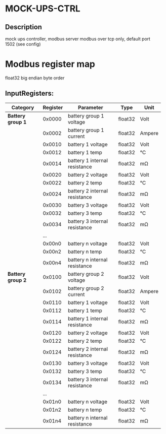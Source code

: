 # MOCK-UPS-CTRL
## Description
mock ups controller, modbus server
modbus over tcp only, default port 1502 (see config)
# Modbus register map
float32 big endian byte order
## InputRegisters:   

| Category            | Register | Parameter                     | Type     | Unit |
| ------------------- | -------- | ----------------------------- | -------- | ----------- |
| **Battery group 1** | 0x0000   | battery group 1 voltage       | float32  | Volt
|                     | 0x0002   | battery group 1 current       | float32  | Ampere
|                     | 0x0010   | battery 1 voltage             | float32  | Volt
|                     | 0x0012   | battery 1 temp                | float32  | °C
|                     | 0x0014   | battery 1 internal resistance | float32  | mΩ
|                     | 0x0020   | battery 2 voltage             | float32  | Volt
|                     | 0x0022   | battery 2 temp                | float32  | °C
|                     | 0x0024   | battery 2 internal resistance | float32  | mΩ
|                     | 0x0030   | battery 3 voltage             | float32  | Volt
|                     | 0x0032   | battery 3 temp                | float32  | °C
|                     | 0x0034   | battery 3 internal resistance | float32  | mΩ
||...
|                     | 0x00n0   | battery n voltage             | float32  | Volt
|                     | 0x00n2   | battery n temp                | float32  | °C
|                     | 0x00n4   | battery n internal resistance | float32  | mΩ
| **Battery group 2** | 0x0100   | battery group 2 voltage       | float32  | Volt
|                     | 0x0102   | battery group 2 current       | float32  | Ampere
|                     | 0x0110   | battery 1 voltage             | float32  | Volt
|                     | 0x0112   | battery 1 temp                | float32  | °C
|                     | 0x0114   | battery 1 internal resistance | float32  | mΩ
|                     | 0x0120   | battery 2 voltage             | float32  | Volt
|                     | 0x0122   | battery 2 temp                | float32  | °C
|                     | 0x0124   | battery 2 internal resistance | float32  | mΩ
|                     | 0x0130   | battery 3 voltage             | float32  | Volt
|                     | 0x0132   | battery 3 temp                | float32  | °C
|                     | 0x0134   | battery 3 internal resistance | float32  | mΩ
||...
|                     | 0x01n0   | battery n voltage             | float32  | Volt
|                     | 0x01n2   | battery n temp                | float32  | °C
|                     | 0x01n4   | battery n internal resistance | float32  | mΩ